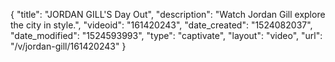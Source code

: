 {
    "title": "JORDAN GILL'S Day Out",
    "description": "Watch Jordan Gill explore the city in style.",
    "videoid": "161420243",
    "date_created": "1524082037",
    "date_modified": "1524593993",
    "type": "captivate",
    "layout": "video",
    "url": "\/v\/jordan-gill\/161420243"
}